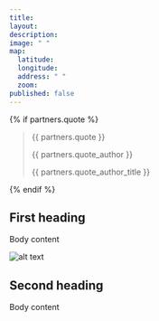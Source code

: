 ```yaml
---
title: 
layout: 
description: 
image: " "
map:
  latitude: 
  longitude: 
  address: " "
  zoom: 
published: false
---
```

<div class="map" id="map"></div>

{% if partners.quote %}
<section class="testimonial">
		<div class="container flex">
			<div class="testimonial-block">
				<blockquote>
					<p class="editable">{{ partners.quote }}</p>
					<p class="profile_author">{{ partners.quote_author }}</p>
					<p>{{ partners.quote_author_title }}</p>
				</blockquote>
			</div>
		</div>
	</section>
{% endif %}

## First heading

Body content 

![alt text](/images/imageName.png "Image Name")

## Second heading 

Body content 

